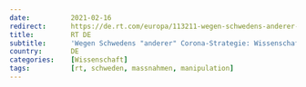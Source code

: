 ```yaml
---
date:          2021-02-16
redirect:      https://de.rt.com/europa/113211-wegen-schwedens-anderer-corona-strategie/
title:         RT DE
subtitle:      'Wegen Schwedens "anderer" Corona-Strategie: Wissenschaftler sollen Öffentlichkeit manipuliert haben'
country:       DE
categories:    [Wissenschaft]
tags:          [rt, schweden, massnahmen, manipulation]
---
```

